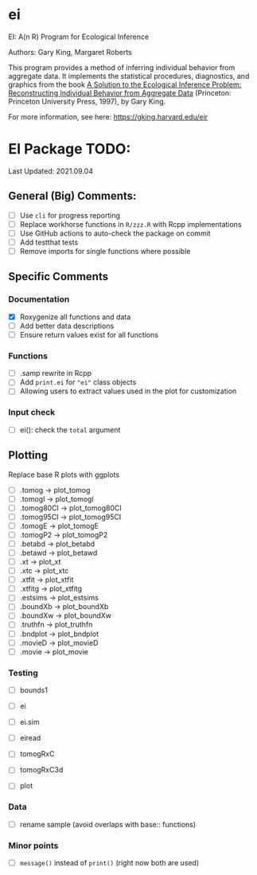 # ei
EI: A(n R) Program for Ecological Inference

Authors: Gary King, Margaret Roberts

This program provides a method of inferring individual behavior from aggregate data. It implements the statistical procedures, diagnostics, and graphics from the book [A Solution to the Ecological Inference Problem: Reconstructing Individual Behavior from Aggregate Data](https://gking.harvard.edu/eicamera/kinroot.html) (Princeton: Princeton University Press, 1997), by Gary King.

For more information, see here: https://gking.harvard.edu/eir


# EI Package TODO:
Last Updated: 2021.09.04

## General (Big) Comments:

- [ ] Use `cli` for progress reporting
- [ ] Replace workhorse functions in `R/zzz.R` with Rcpp implementations
- [ ] Use GitHub actions to auto-check the package on commit
- [ ] Add testthat tests
- [ ] Remove imports for single functions where possible

## Specific Comments

### Documentation

- [x] Roxygenize all functions and data
- [ ] Add better data descriptions
- [ ] Ensure return values exist for all functions

### Functions

- [ ] .samp rewrite in Rcpp
- [ ] Add `print.ei` for `"ei"` class objects
- [ ] Allowing users to extract values used in the plot for customization

### Input check

- [ ] ei(): check the `total` argument

## Plotting
Replace base R plots with ggplots

- [ ] .tomog -> plot_tomog
- [ ] .tomogl -> plot_tomogl
- [ ] .tomog80CI -> plot_tomog80CI
- [ ] .tomog95CI -> plot_tomog95CI
- [ ] .tomogE -> plot_tomogE
- [ ] .tomogP2 -> plot_tomogP2
- [ ] .betabd -> plot_betabd
- [ ] .betawd -> plot_betawd
- [ ] .xt -> plot_xt
- [ ] .xtc -> plot_xtc
- [ ] .xtfit -> plot_xtfit
- [ ] .xtfitg -> plot_xtfitg
- [ ] .estsims -> plot_estsims
- [ ] .boundXb  -> plot_boundXb
- [ ] .boundXw -> plot_boundXw
- [ ] .truthfn -> plot_truthfn
- [ ] .bndplot -> plot_bndplot
- [ ] .movieD -> plot_movieD
- [ ] .movie -> plot_movie

### Testing

- [ ] bounds1
- [ ] ei
- [ ] ei.sim
- [ ] eiread
- [ ] tomogRxC
- [ ] tomogRxC3d
- [ ] plot


### Data
- [ ] rename sample (avoid overlaps with base:: functions)


### Minor points
- [ ] `message()` instead of `print()` (right now both are used)
